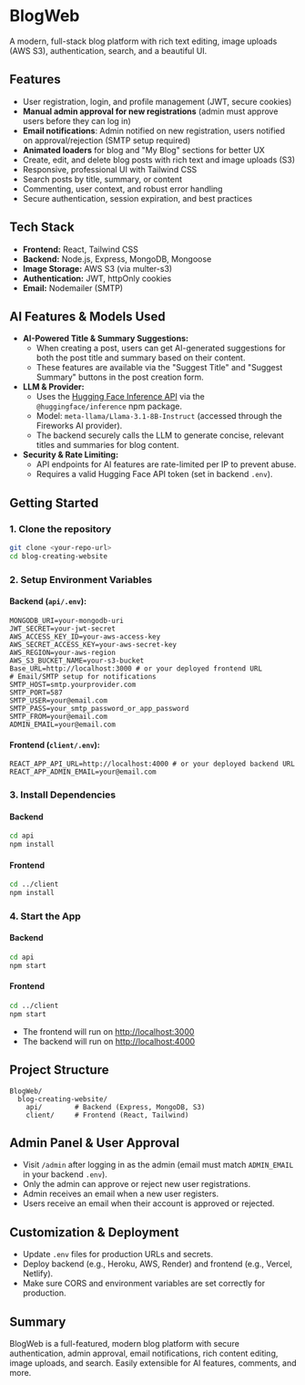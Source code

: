 # BlogWeb

A modern, full-stack blog platform with rich text editing, image uploads (AWS S3), authentication, search, and a beautiful UI.

## Features
- User registration, login, and profile management (JWT, secure cookies)
- **Manual admin approval for new registrations** (admin must approve users before they can log in)
- **Email notifications**: Admin notified on new registration, users notified on approval/rejection (SMTP setup required)
- **Animated loaders** for blog and "My Blog" sections for better UX
- Create, edit, and delete blog posts with rich text and image uploads (S3)
- Responsive, professional UI with Tailwind CSS
- Search posts by title, summary, or content
- Commenting, user context, and robust error handling
- Secure authentication, session expiration, and best practices

## Tech Stack
- **Frontend:** React, Tailwind CSS
- **Backend:** Node.js, Express, MongoDB, Mongoose
- **Image Storage:** AWS S3 (via multer-s3)
- **Authentication:** JWT, httpOnly cookies
- **Email:** Nodemailer (SMTP)

## AI Features & Models Used
- **AI-Powered Title & Summary Suggestions:**
  - When creating a post, users can get AI-generated suggestions for both the post title and summary based on their content.
  - These features are available via the "Suggest Title" and "Suggest Summary" buttons in the post creation form.
- **LLM & Provider:**
  - Uses the [Hugging Face Inference API](https://huggingface.co/inference-api) via the `@huggingface/inference` npm package.
  - Model: `meta-llama/Llama-3.1-8B-Instruct` (accessed through the Fireworks AI provider).
  - The backend securely calls the LLM to generate concise, relevant titles and summaries for blog content.
- **Security & Rate Limiting:**
  - API endpoints for AI features are rate-limited per IP to prevent abuse.
  - Requires a valid Hugging Face API token (set in backend `.env`).

## Getting Started

### 1. Clone the repository
```bash
git clone <your-repo-url>
cd blog-creating-website
```

### 2. Setup Environment Variables

#### Backend (`api/.env`):
```
MONGODB_URI=your-mongodb-uri
JWT_SECRET=your-jwt-secret
AWS_ACCESS_KEY_ID=your-aws-access-key
AWS_SECRET_ACCESS_KEY=your-aws-secret-key
AWS_REGION=your-aws-region
AWS_S3_BUCKET_NAME=your-s3-bucket
Base_URL=http://localhost:3000 # or your deployed frontend URL
# Email/SMTP setup for notifications
SMTP_HOST=smtp.yourprovider.com
SMTP_PORT=587
SMTP_USER=your@email.com
SMTP_PASS=your_smtp_password_or_app_password
SMTP_FROM=your@email.com
ADMIN_EMAIL=your@email.com
```

#### Frontend (`client/.env`):
```
REACT_APP_API_URL=http://localhost:4000 # or your deployed backend URL
REACT_APP_ADMIN_EMAIL=your@email.com
```

### 3. Install Dependencies

#### Backend
```bash
cd api
npm install
```

#### Frontend
```bash
cd ../client
npm install
```

### 4. Start the App

#### Backend
```bash
cd api
npm start
```

#### Frontend
```bash
cd ../client
npm start
```

- The frontend will run on [http://localhost:3000](http://localhost:3000)
- The backend will run on [http://localhost:4000](http://localhost:4000)

## Project Structure
```
BlogWeb/
  blog-creating-website/
    api/        # Backend (Express, MongoDB, S3)
    client/     # Frontend (React, Tailwind)
```

## Admin Panel & User Approval
- Visit `/admin` after logging in as the admin (email must match `ADMIN_EMAIL` in your backend `.env`).
- Only the admin can approve or reject new user registrations.
- Admin receives an email when a new user registers.
- Users receive an email when their account is approved or rejected.

## Customization & Deployment
- Update `.env` files for production URLs and secrets.
- Deploy backend (e.g., Heroku, AWS, Render) and frontend (e.g., Vercel, Netlify).
- Make sure CORS and environment variables are set correctly for production.

## Summary
BlogWeb is a full-featured, modern blog platform with secure authentication, admin approval, email notifications, rich content editing, image uploads, and search. Easily extensible for AI features, comments, and more. 

